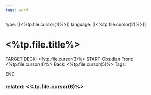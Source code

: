 ```yaml
---
tags: word
---
```


type: [[<%tp.file.cursor(1)%>]]
language: [[<%tp.file.cursor(2)%>]]
# <%tp.file.title%>
TARGET DECK: <%tp.file.cursor(3)%>
START
Obsidian
Front:
<%tp.file.cursor(4)%>
Back:
<%tp.file.cursor(5)%>
Tags: 
<!--ID: 1649329180538-->
END

### related: <%tp.file.cursor(6)%>